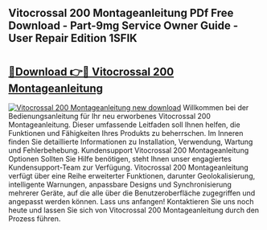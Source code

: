 ## Vitocrossal 200 Montageanleitung PDf Free Download - Part-9mg Service Owner Guide - User Repair Edition 1SFIK

# <h2><a href="http://df82e4.blite.top/?on=Vitocrossal+200+Montageanleitung">🔗Download 👉🔴 Vitocrossal 200 Montageanleitung</a></h2>

[![Vitocrossal 200 Montageanleitung new download](https://i.imgur.com/lujVjoI.png)](http://df82e4.blite.top/?on=Vitocrossal+200+Montageanleitung)
Willkommen bei der Bedienungsanleitung für Ihr neu erworbenes Vitocrossal 200 Montageanleitung. Dieser umfassende Leitfaden soll Ihnen helfen, die Funktionen und Fähigkeiten Ihres Produkts zu beherrschen. Im Inneren finden Sie detaillierte Informationen zu Installation, Verwendung, Wartung und Fehlerbehebung. Kundensupport Vitocrossal 200 Montageanleitung Optionen Sollten Sie Hilfe benötigen, steht Ihnen unser engagiertes Kundensupport-Team zur Verfügung. Vitocrossal 200 Montageanleitung verfügt über eine Reihe erweiterter Funktionen, darunter Geolokalisierung, intelligente Warnungen, anpassbare Designs und Synchronisierung mehrerer Geräte, auf die alle über die Benutzeroberfläche zugegriffen und angepasst werden können. Lass uns anfangen! Kontaktieren Sie uns noch heute und lassen Sie sich von Vitocrossal 200 Montageanleitung durch den Prozess führen.
